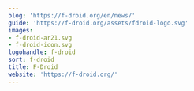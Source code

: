 ```yaml
---
blog: 'https://f-droid.org/en/news/'
guide: 'https://f-droid.org/assets/fdroid-logo.svg'
images:
- f-droid-ar21.svg
- f-droid-icon.svg
logohandle: f-droid
sort: f-droid
title: F-Droid
website: 'https://f-droid.org/'
---
```


